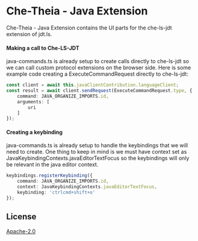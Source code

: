 # Che-Theia - Java Extension

Che-Theia - Java Extension contains the UI parts for the che-ls-jdt extension of jdt.ls.

#### Making a call to Che-LS-JDT

java-commands.ts is already setup to create calls directly to che-ls-jdt so we can call custom protocol extensions on the browser side. Here is some example code creating a ExecuteCommandRequest directly to che-ls-jdt:

```typescript
const client = await this.javaClientContribution.languageClient;
const result = await client.sendRequest(ExecuteCommandRequest.type, {
    command: JAVA_ORGANIZE_IMPORTS.id,
    arguments: [
        uri
    ]
});
```

#### Creating a keybinding

java-commands.ts is already setup to handle the keybindings that we will need to create. One thing to keep in mind is we must have context set as JavaKeybindingContexts.javaEditorTextFocus so the keybindings will only be relevant in the java editor context.

```typescript
keybindings.registerKeybinding({
    command: JAVA_ORGANIZE_IMPORTS.id,
    context: JavaKeybindingContexts.javaEditorTextFocus,
    keybinding: 'ctrlcmd+shift+o'
});
```

## License
[Apache-2.0](https://github.com/theia-ide/theia/blob/master/LICENSE)